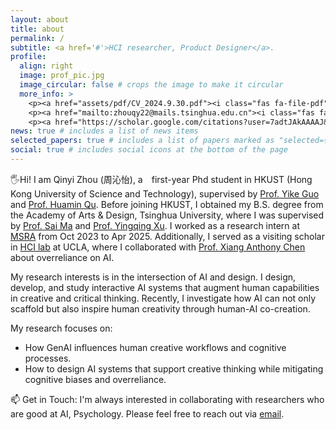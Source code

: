 ```yaml
---
layout: about
title: about
permalink: /
subtitle: <a href='#'>HCI researcher, Product Designer</a>.
profile:
  align: right
  image: prof_pic.jpg
  image_circular: false # crops the image to make it circular
  more_info: >
    <p><a href="assets/pdf/CV_2024.9.30.pdf"><i class="fas fa-file-pdf"></i> CV</a></p>
    <p><a href="mailto:zhouqy22@mails.tsinghua.edu.cn"><i class="fas fa-envelope"></i> Email</a></p>
    <p><a href="https://scholar.google.com/citations?user=7adtJAkAAAAJ&hl=zh-CN"><i class="ai ai-google-scholar"></i> Google Scholar</a></p>
news: true # includes a list of news items
selected_papers: true # includes a list of papers marked as "selected={true}"
social: true # includes social icons at the bottom of the page
---
```


🖐Hi!
I am Qinyi Zhou (周沁怡), a　first-year Phd student in HKUST (Hong Kong University of Science and Technology), supervised by [Prof. Yike Guo](https://facultyprofiles.hkust.edu.hk/profiles.php?profile=yike-guo-yikeguo) and [Prof. Huamin Qu](https://facultyprofiles.hkust.edu.hk/profiles.php?profile=huamin-qu-huamin).
Before joining HKUST, I obtained my B.S. degree from the Academy of Arts & Design, Tsinghua University, where I was supervised by  [Prof. Sai Ma](https://www.ad.tsinghua.edu.cn/info/1226/15203.htm) and [Prof. Yingqing Xu](https://www.ad.tsinghua.edu.cn/info/1265/15135.htm). I worked as a research intern at [MSRA](https://www.msra.cn/) from Oct 2023 to Apr 2025. Additionally, I served as a visiting scholar in [HCI lab](https://hci.ucla.edu/) at UCLA, where I collaborated with [Prof. Xiang Anthony Chen](https://hci.prof/) about overreliance on AI.

My research interests is in the intersection of AI and design. I design, develop, and study interactive AI systems that augment human capabilities in creative and critical thinking. Recently, I investigate how AI can not only scaffold but also inspire human creativity through human-AI co-creation.

My research focuses on:
- How GenAI influences human creative workflows and cognitive processes.
- How to design AI systems that support creative thinking while mitigating cognitive biases and overreliance.

📫 Get in Touch: 
I'm always interested in collaborating with researchers who are good at AI, Psychology. Please feel free to reach out via [email](mailto:qinyi.zhou@connect.ust.hk).

<!-- 
Write your biography here. Tell the world about yourself. Link to your favorite [subreddit](http://reddit.com). You can put a picture in, too. The code is already in, just name your picture `prof_pic.jpg` and put it in the `img/` folder.

Put your address / P.O. box / other info right below your picture. You can also disable any of these elements by editing `profile` property of the YAML header of your `_pages/about.md`. Edit `_bibliography/papers.bib` and Jekyll will render your [publications page](/al-folio/publications/) automatically.

Link to your social media connections, too. This theme is set up to use [Font Awesome icons](https://fontawesome.com/) and [Academicons](https://jpswalsh.github.io/academicons/), like the ones below. Add your Facebook, Twitter, LinkedIn, Google Scholar, or just disable all of them. -->

